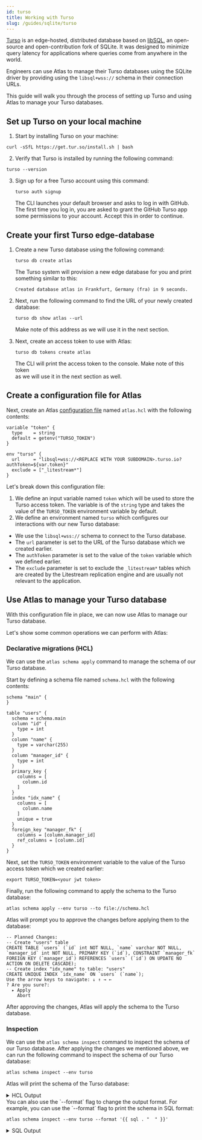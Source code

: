 ```yaml
---
id: turso
title: Working with Turso
slug: /guides/sqlite/turso
---
```

[Turso](https://turso.tech) is an edge-hosted, distributed database based on
[libSQL](https://github.com/libsql/libsql), an open-source and open-contribution
fork of SQLite. It was designed to minimize query latency for applications where 
queries come from anywhere in the world. 

Engineers can use Atlas to manage their Turso databases using the SQLite driver by providing
using the `libsql+wss://` schema in their connection URLs.

This guide will walk you through the process of setting up Turso and using Atlas to manage
your Turso databases.

## Set up Turso on your local machine

1. Start by installing Turso on your machine:
  ```
  curl -sSfL https://get.tur.so/install.sh | bash
  ```
2. Verify that Turso is installed by running the following command:
  ```
  turso --version
  ```
3. Sign up for a free Turso account using this command:
   ```
   turso auth signup
   ```
   The CLI launches your default browser and asks to log in with GitHub. 
   The first time you log in, you are asked to grant the GitHub Turso 
   app some permissions to your account. Accept this in order to continue.

## Create your first Turso edge-database

1. Create a new Turso database using the following command:
   ```
   turso db create atlas
   ```
   The Turso system will provision a new edge database for you and print something similar to this:
   ```
   Created database atlas in Frankfurt, Germany (fra) in 9 seconds.
   ```

2. Next, run the following command to find the URL of your newly created database:
   ```
   turso db show atlas --url
   ```
   Make note of this address as we will use it in the next section.

3. Next, create an access token to use with Atlas:
   ```
   turso db tokens create atlas
   ```
   The CLI will print the access token to the console. Make note of this token  
   as we will use it in the next section as well. 

## Create a configuration file for Atlas

Next, create an Atlas [configuration file](/atlas-schema/projects) named `atlas.hcl`
with the following contents:

```hcl
variable "token" {
  type    = string
  default = getenv("TURSO_TOKEN")
}

env "turso" {
  url     = "libsql+wss://<REPLACE WITH YOUR SUBDOMAIN>.turso.io?authToken=${var.token}"
  exclude = ["_litestream*"]
}
```
Let's break down this configuration file:

1. We define an input variable named `token` which will be used to store the Turso access token.
   The variable is of the `string` type and takes the value of the `TURSO_TOKEN` environment variable by default.
2. We define an environment named `turso` which configures our interactions with our new Turso database:
  * We use the `libsql+wss://` schema to connect to the Turso database.
  * The `url` parameter is set to the URL of the Turso database which we created earlier.
  * The `authToken` parameter is set to the value of the `token` variable which we defined earlier.
  * The `exclude` parameter is set to exclude the `_litestream*` tables which are created by the Litestream
    replication engine and are usually not relevant to the application.

## Use Atlas to manage your Turso database

With this configuration file in place, we can now use Atlas to manage our Turso database.

Let's show some common operations we can perform with Atlas:

### Declarative migrations (HCL)

We can use the `atlas schema apply` command to manage the schema of our Turso database.

Start by defining a schema file named `schema.hcl` with the following contents:

```hcl
schema "main" {
}

table "users" {
  schema = schema.main
  column "id" {
    type = int
  }
  column "name" {
    type = varchar(255)
  }
  column "manager_id" {
    type = int
  }
  primary_key {
    columns = [
      column.id
    ]
  }
  index "idx_name" {
    columns = [
      column.name
    ]
    unique = true
  }
  foreign_key "manager_fk" {
    columns = [column.manager_id]
    ref_columns = [column.id]
  }
}
```

Next, set the `TURSO_TOKEN` environment variable to the value of the Turso access token
which we created earlier:

```
export TURSO_TOKEN=<your jwt token>
```

Finally, run the following command to apply the schema to the Turso database:
```
atlas schema apply --env turso --to file://schema.hcl
```
Atlas will prompt you to approve the changes before applying them to the database:
```
-- Planned Changes:
-- Create "users" table
CREATE TABLE `users` (`id` int NOT NULL, `name` varchar NOT NULL, `manager_id` int NOT NULL, PRIMARY KEY (`id`), CONSTRAINT `manager_fk` FOREIGN KEY (`manager_id`) REFERENCES `users` (`id`) ON UPDATE NO ACTION ON DELETE CASCADE);
-- Create index "idx_name" to table: "users"
CREATE UNIQUE INDEX `idx_name` ON `users` (`name`);
Use the arrow keys to navigate: ↓ ↑ → ←
? Are you sure?:
  ▸ Apply
    Abort
```
After approving the changes, Atlas will apply the schema to the Turso database.

### Inspection 

We can use the `atlas schema inspect` command to inspect the schema of our Turso database.
After applying the changes we mentioned above, we can run the following command to inspect
the schema of our Turso database:
```
atlas schema inspect --env turso
```
Atlas will print the schema of the Turso database:
<details>
<summary>HCL Output</summary>

```hcl
table "users" {
   schema = schema.main
   column "id" {
      null = false
      type = int
   }
   column "name" {
      null = false
      type = varchar
   }
   column "manager_id" {
      null = false
      type = int
   }
   primary_key {
      columns = [column.id]
   }
   foreign_key "manager_fk" {
      columns     = [column.manager_id]
      ref_columns = [table.users.column.id]
      on_update   = NO_ACTION
      on_delete   = CASCADE
   }
   index "idx_name" {
      unique  = true
      columns = [column.name]
   }
}
schema "main" {
}
```
</details>
You can also use the `--format` flag to change the output format. For example, you can use
the `--format` flag to print the schema in SQL format:

```
atlas schema inspect --env turso --format '{{ sql . "  " }}'
```

<details>
<summary>SQL Output</summary>

Output:
```
-- Create "users" table
CREATE TABLE `users` (
  `id` int NOT NULL,
  `name` varchar NOT NULL,
  `manager_id` int NOT NULL,
  PRIMARY KEY (`id`),
  CONSTRAINT `manager_fk` FOREIGN KEY (`manager_id`) REFERENCES `users` (`id`) ON UPDATE NO ACTION ON DELETE CASCADE
);
-- Create index "idx_name" to table: "users"
CREATE UNIQUE INDEX `idx_name` ON `users` (`name`);
```

</details>
